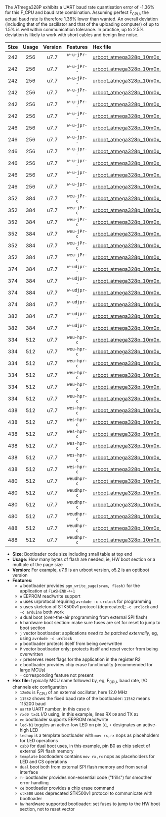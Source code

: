 The ATmega328P exhibits a UART baud rate quantisation error of -1.36% for this F_CPU and baud rate combination. Assuming perfect F<sub>CPU</sub>, the actual baud rate is therefore 1.36% lower than wanted. An overall deviation (including that of the oscillator and that of the uploading computer) of up to 1.5% is well within communication tolerance. In practice, up to 2.5% deviation is likely to work with short cables and benign line noise.

|Size|Usage|Version|Features|Hex file|
|:-:|:-:|:-:|:-:|:--|
|242|256|u7.7|`w-u-jPr--`|[urboot_atmega328p_10m0x_+115k2_uart0_rxd0_txd1_led+b1.hex](https://raw.githubusercontent.com/stefanrueger/urboot.hex/main/mcus/atmega328p/external_oscillator/fcpu_10m0x/br_+115k2/urboot_atmega328p_10m0x_+115k2_uart0_rxd0_txd1_led+b1.hex)|
|242|256|u7.7|`w-u-jPr--`|[urboot_atmega328p_10m0x_+115k2_uart0_rxd0_txd1_led+b5.hex](https://raw.githubusercontent.com/stefanrueger/urboot.hex/main/mcus/atmega328p/external_oscillator/fcpu_10m0x/br_+115k2/urboot_atmega328p_10m0x_+115k2_uart0_rxd0_txd1_led+b5.hex)|
|242|256|u7.7|`w-u-jPr--`|[urboot_atmega328p_10m0x_+115k2_uart0_rxd0_txd1_led+d5.hex](https://raw.githubusercontent.com/stefanrueger/urboot.hex/main/mcus/atmega328p/external_oscillator/fcpu_10m0x/br_+115k2/urboot_atmega328p_10m0x_+115k2_uart0_rxd0_txd1_led+d5.hex)|
|242|256|u7.7|`w-u-jPr--`|[urboot_atmega328p_10m0x_+115k2_uart0_rxd0_txd1_led-b1.hex](https://raw.githubusercontent.com/stefanrueger/urboot.hex/main/mcus/atmega328p/external_oscillator/fcpu_10m0x/br_+115k2/urboot_atmega328p_10m0x_+115k2_uart0_rxd0_txd1_led-b1.hex)|
|242|256|u7.7|`w-u-jPr--`|[urboot_atmega328p_10m0x_+115k2_uart0_rxd0_txd1_led-d5.hex](https://raw.githubusercontent.com/stefanrueger/urboot.hex/main/mcus/atmega328p/external_oscillator/fcpu_10m0x/br_+115k2/urboot_atmega328p_10m0x_+115k2_uart0_rxd0_txd1_led-d5.hex)|
|242|256|u7.7|`w-u-jPr--`|[urboot_atmega328p_10m0x_+115k2_uart0_rxd0_txd1_lednop.hex](https://raw.githubusercontent.com/stefanrueger/urboot.hex/main/mcus/atmega328p/external_oscillator/fcpu_10m0x/br_+115k2/urboot_atmega328p_10m0x_+115k2_uart0_rxd0_txd1_lednop.hex)|
|246|256|u7.7|`w-u-jpr--`|[urboot_atmega328p_10m0x_+115k2_uart0_rxd0_txd1_led+b1_fr.hex](https://raw.githubusercontent.com/stefanrueger/urboot.hex/main/mcus/atmega328p/external_oscillator/fcpu_10m0x/br_+115k2/urboot_atmega328p_10m0x_+115k2_uart0_rxd0_txd1_led+b1_fr.hex)|
|246|256|u7.7|`w-u-jpr--`|[urboot_atmega328p_10m0x_+115k2_uart0_rxd0_txd1_led+b5_fr.hex](https://raw.githubusercontent.com/stefanrueger/urboot.hex/main/mcus/atmega328p/external_oscillator/fcpu_10m0x/br_+115k2/urboot_atmega328p_10m0x_+115k2_uart0_rxd0_txd1_led+b5_fr.hex)|
|246|256|u7.7|`w-u-jpr--`|[urboot_atmega328p_10m0x_+115k2_uart0_rxd0_txd1_led+d5_fr.hex](https://raw.githubusercontent.com/stefanrueger/urboot.hex/main/mcus/atmega328p/external_oscillator/fcpu_10m0x/br_+115k2/urboot_atmega328p_10m0x_+115k2_uart0_rxd0_txd1_led+d5_fr.hex)|
|246|256|u7.7|`w-u-jpr--`|[urboot_atmega328p_10m0x_+115k2_uart0_rxd0_txd1_led-b1_fr.hex](https://raw.githubusercontent.com/stefanrueger/urboot.hex/main/mcus/atmega328p/external_oscillator/fcpu_10m0x/br_+115k2/urboot_atmega328p_10m0x_+115k2_uart0_rxd0_txd1_led-b1_fr.hex)|
|246|256|u7.7|`w-u-jpr--`|[urboot_atmega328p_10m0x_+115k2_uart0_rxd0_txd1_led-d5_fr.hex](https://raw.githubusercontent.com/stefanrueger/urboot.hex/main/mcus/atmega328p/external_oscillator/fcpu_10m0x/br_+115k2/urboot_atmega328p_10m0x_+115k2_uart0_rxd0_txd1_led-d5_fr.hex)|
|246|256|u7.7|`w-u-jpr--`|[urboot_atmega328p_10m0x_+115k2_uart0_rxd0_txd1_lednop_fr.hex](https://raw.githubusercontent.com/stefanrueger/urboot.hex/main/mcus/atmega328p/external_oscillator/fcpu_10m0x/br_+115k2/urboot_atmega328p_10m0x_+115k2_uart0_rxd0_txd1_lednop_fr.hex)|
|352|384|u7.7|`weu-jPr-c`|[urboot_atmega328p_10m0x_+115k2_uart0_rxd0_txd1_ee_led+b1_fr_ce.hex](https://raw.githubusercontent.com/stefanrueger/urboot.hex/main/mcus/atmega328p/external_oscillator/fcpu_10m0x/br_+115k2/urboot_atmega328p_10m0x_+115k2_uart0_rxd0_txd1_ee_led+b1_fr_ce.hex)|
|352|384|u7.7|`weu-jPr-c`|[urboot_atmega328p_10m0x_+115k2_uart0_rxd0_txd1_ee_led+b5_fr_ce.hex](https://raw.githubusercontent.com/stefanrueger/urboot.hex/main/mcus/atmega328p/external_oscillator/fcpu_10m0x/br_+115k2/urboot_atmega328p_10m0x_+115k2_uart0_rxd0_txd1_ee_led+b5_fr_ce.hex)|
|352|384|u7.7|`weu-jPr-c`|[urboot_atmega328p_10m0x_+115k2_uart0_rxd0_txd1_ee_led+d5_fr_ce.hex](https://raw.githubusercontent.com/stefanrueger/urboot.hex/main/mcus/atmega328p/external_oscillator/fcpu_10m0x/br_+115k2/urboot_atmega328p_10m0x_+115k2_uart0_rxd0_txd1_ee_led+d5_fr_ce.hex)|
|352|384|u7.7|`weu-jPr-c`|[urboot_atmega328p_10m0x_+115k2_uart0_rxd0_txd1_ee_led-b1_fr_ce.hex](https://raw.githubusercontent.com/stefanrueger/urboot.hex/main/mcus/atmega328p/external_oscillator/fcpu_10m0x/br_+115k2/urboot_atmega328p_10m0x_+115k2_uart0_rxd0_txd1_ee_led-b1_fr_ce.hex)|
|352|384|u7.7|`weu-jPr-c`|[urboot_atmega328p_10m0x_+115k2_uart0_rxd0_txd1_ee_led-d5_fr_ce.hex](https://raw.githubusercontent.com/stefanrueger/urboot.hex/main/mcus/atmega328p/external_oscillator/fcpu_10m0x/br_+115k2/urboot_atmega328p_10m0x_+115k2_uart0_rxd0_txd1_ee_led-d5_fr_ce.hex)|
|352|384|u7.7|`weu-jPr-c`|[urboot_atmega328p_10m0x_+115k2_uart0_rxd0_txd1_ee_lednop_fr_ce.hex](https://raw.githubusercontent.com/stefanrueger/urboot.hex/main/mcus/atmega328p/external_oscillator/fcpu_10m0x/br_+115k2/urboot_atmega328p_10m0x_+115k2_uart0_rxd0_txd1_ee_lednop_fr_ce.hex)|
|374|384|u7.7|`w-udjpr--`|[urboot_atmega328p_10m0x_+115k2_uart0_rxd0_txd1_led+b1_csb0_dual.hex](https://raw.githubusercontent.com/stefanrueger/urboot.hex/main/mcus/atmega328p/external_oscillator/fcpu_10m0x/br_+115k2/urboot_atmega328p_10m0x_+115k2_uart0_rxd0_txd1_led+b1_csb0_dual.hex)|
|374|384|u7.7|`w-udjpr--`|[urboot_atmega328p_10m0x_+115k2_uart0_rxd0_txd1_led+d5_csb0_dual.hex](https://raw.githubusercontent.com/stefanrueger/urboot.hex/main/mcus/atmega328p/external_oscillator/fcpu_10m0x/br_+115k2/urboot_atmega328p_10m0x_+115k2_uart0_rxd0_txd1_led+d5_csb0_dual.hex)|
|374|384|u7.7|`w-udjpr--`|[urboot_atmega328p_10m0x_+115k2_uart0_rxd0_txd1_led-b1_csb0_dual.hex](https://raw.githubusercontent.com/stefanrueger/urboot.hex/main/mcus/atmega328p/external_oscillator/fcpu_10m0x/br_+115k2/urboot_atmega328p_10m0x_+115k2_uart0_rxd0_txd1_led-b1_csb0_dual.hex)|
|374|384|u7.7|`w-udjpr--`|[urboot_atmega328p_10m0x_+115k2_uart0_rxd0_txd1_led-d5_csb0_dual.hex](https://raw.githubusercontent.com/stefanrueger/urboot.hex/main/mcus/atmega328p/external_oscillator/fcpu_10m0x/br_+115k2/urboot_atmega328p_10m0x_+115k2_uart0_rxd0_txd1_led-d5_csb0_dual.hex)|
|382|384|u7.7|`w-udjpr--`|[urboot_atmega328p_10m0x_+115k2_uart0_rxd0_txd1_led+b1_csd5_dual.hex](https://raw.githubusercontent.com/stefanrueger/urboot.hex/main/mcus/atmega328p/external_oscillator/fcpu_10m0x/br_+115k2/urboot_atmega328p_10m0x_+115k2_uart0_rxd0_txd1_led+b1_csd5_dual.hex)|
|382|384|u7.7|`w-udjpr--`|[urboot_atmega328p_10m0x_+115k2_uart0_rxd0_txd1_template_dual.hex](https://raw.githubusercontent.com/stefanrueger/urboot.hex/main/mcus/atmega328p/external_oscillator/fcpu_10m0x/br_+115k2/urboot_atmega328p_10m0x_+115k2_uart0_rxd0_txd1_template_dual.hex)|
|334|512|u7.7|`weu-hpr-c`|[urboot_atmega328p_10m0x_+115k2_uart0_rxd0_txd1_ee_led+b1_fr_ce_hw.hex](https://raw.githubusercontent.com/stefanrueger/urboot.hex/main/mcus/atmega328p/external_oscillator/fcpu_10m0x/br_+115k2/urboot_atmega328p_10m0x_+115k2_uart0_rxd0_txd1_ee_led+b1_fr_ce_hw.hex)|
|334|512|u7.7|`weu-hpr-c`|[urboot_atmega328p_10m0x_+115k2_uart0_rxd0_txd1_ee_led+b5_fr_ce_hw.hex](https://raw.githubusercontent.com/stefanrueger/urboot.hex/main/mcus/atmega328p/external_oscillator/fcpu_10m0x/br_+115k2/urboot_atmega328p_10m0x_+115k2_uart0_rxd0_txd1_ee_led+b5_fr_ce_hw.hex)|
|334|512|u7.7|`weu-hpr-c`|[urboot_atmega328p_10m0x_+115k2_uart0_rxd0_txd1_ee_led+d5_fr_ce_hw.hex](https://raw.githubusercontent.com/stefanrueger/urboot.hex/main/mcus/atmega328p/external_oscillator/fcpu_10m0x/br_+115k2/urboot_atmega328p_10m0x_+115k2_uart0_rxd0_txd1_ee_led+d5_fr_ce_hw.hex)|
|334|512|u7.7|`weu-hpr-c`|[urboot_atmega328p_10m0x_+115k2_uart0_rxd0_txd1_ee_led-b1_fr_ce_hw.hex](https://raw.githubusercontent.com/stefanrueger/urboot.hex/main/mcus/atmega328p/external_oscillator/fcpu_10m0x/br_+115k2/urboot_atmega328p_10m0x_+115k2_uart0_rxd0_txd1_ee_led-b1_fr_ce_hw.hex)|
|334|512|u7.7|`weu-hpr-c`|[urboot_atmega328p_10m0x_+115k2_uart0_rxd0_txd1_ee_led-d5_fr_ce_hw.hex](https://raw.githubusercontent.com/stefanrueger/urboot.hex/main/mcus/atmega328p/external_oscillator/fcpu_10m0x/br_+115k2/urboot_atmega328p_10m0x_+115k2_uart0_rxd0_txd1_ee_led-d5_fr_ce_hw.hex)|
|334|512|u7.7|`weu-hpr-c`|[urboot_atmega328p_10m0x_+115k2_uart0_rxd0_txd1_ee_lednop_fr_ce_hw.hex](https://raw.githubusercontent.com/stefanrueger/urboot.hex/main/mcus/atmega328p/external_oscillator/fcpu_10m0x/br_+115k2/urboot_atmega328p_10m0x_+115k2_uart0_rxd0_txd1_ee_lednop_fr_ce_hw.hex)|
|438|512|u7.7|`wes-hpr-c`|[urboot_atmega328p_10m0x_+115k2_uart0_rxd0_txd1_ee_led+b1_fr_ce_stk500_hw.hex](https://raw.githubusercontent.com/stefanrueger/urboot.hex/main/mcus/atmega328p/external_oscillator/fcpu_10m0x/br_+115k2/urboot_atmega328p_10m0x_+115k2_uart0_rxd0_txd1_ee_led+b1_fr_ce_stk500_hw.hex)|
|438|512|u7.7|`wes-hpr-c`|[urboot_atmega328p_10m0x_+115k2_uart0_rxd0_txd1_ee_led+b5_fr_ce_stk500_hw.hex](https://raw.githubusercontent.com/stefanrueger/urboot.hex/main/mcus/atmega328p/external_oscillator/fcpu_10m0x/br_+115k2/urboot_atmega328p_10m0x_+115k2_uart0_rxd0_txd1_ee_led+b5_fr_ce_stk500_hw.hex)|
|438|512|u7.7|`wes-hpr-c`|[urboot_atmega328p_10m0x_+115k2_uart0_rxd0_txd1_ee_led+d5_fr_ce_stk500_hw.hex](https://raw.githubusercontent.com/stefanrueger/urboot.hex/main/mcus/atmega328p/external_oscillator/fcpu_10m0x/br_+115k2/urboot_atmega328p_10m0x_+115k2_uart0_rxd0_txd1_ee_led+d5_fr_ce_stk500_hw.hex)|
|438|512|u7.7|`wes-hpr-c`|[urboot_atmega328p_10m0x_+115k2_uart0_rxd0_txd1_ee_led-b1_fr_ce_stk500_hw.hex](https://raw.githubusercontent.com/stefanrueger/urboot.hex/main/mcus/atmega328p/external_oscillator/fcpu_10m0x/br_+115k2/urboot_atmega328p_10m0x_+115k2_uart0_rxd0_txd1_ee_led-b1_fr_ce_stk500_hw.hex)|
|438|512|u7.7|`wes-hpr-c`|[urboot_atmega328p_10m0x_+115k2_uart0_rxd0_txd1_ee_led-d5_fr_ce_stk500_hw.hex](https://raw.githubusercontent.com/stefanrueger/urboot.hex/main/mcus/atmega328p/external_oscillator/fcpu_10m0x/br_+115k2/urboot_atmega328p_10m0x_+115k2_uart0_rxd0_txd1_ee_led-d5_fr_ce_stk500_hw.hex)|
|438|512|u7.7|`wes-hpr-c`|[urboot_atmega328p_10m0x_+115k2_uart0_rxd0_txd1_ee_lednop_fr_ce_stk500_hw.hex](https://raw.githubusercontent.com/stefanrueger/urboot.hex/main/mcus/atmega328p/external_oscillator/fcpu_10m0x/br_+115k2/urboot_atmega328p_10m0x_+115k2_uart0_rxd0_txd1_ee_lednop_fr_ce_stk500_hw.hex)|
|480|512|u7.7|`weudhpr-c`|[urboot_atmega328p_10m0x_+115k2_uart0_rxd0_txd1_ee_led+b1_csb0_dual_fr_ce_hw.hex](https://raw.githubusercontent.com/stefanrueger/urboot.hex/main/mcus/atmega328p/external_oscillator/fcpu_10m0x/br_+115k2/urboot_atmega328p_10m0x_+115k2_uart0_rxd0_txd1_ee_led+b1_csb0_dual_fr_ce_hw.hex)|
|480|512|u7.7|`weudhpr-c`|[urboot_atmega328p_10m0x_+115k2_uart0_rxd0_txd1_ee_led+d5_csb0_dual_fr_ce_hw.hex](https://raw.githubusercontent.com/stefanrueger/urboot.hex/main/mcus/atmega328p/external_oscillator/fcpu_10m0x/br_+115k2/urboot_atmega328p_10m0x_+115k2_uart0_rxd0_txd1_ee_led+d5_csb0_dual_fr_ce_hw.hex)|
|480|512|u7.7|`weudhpr-c`|[urboot_atmega328p_10m0x_+115k2_uart0_rxd0_txd1_ee_led-b1_csb0_dual_fr_ce_hw.hex](https://raw.githubusercontent.com/stefanrueger/urboot.hex/main/mcus/atmega328p/external_oscillator/fcpu_10m0x/br_+115k2/urboot_atmega328p_10m0x_+115k2_uart0_rxd0_txd1_ee_led-b1_csb0_dual_fr_ce_hw.hex)|
|480|512|u7.7|`weudhpr-c`|[urboot_atmega328p_10m0x_+115k2_uart0_rxd0_txd1_ee_led-d5_csb0_dual_fr_ce_hw.hex](https://raw.githubusercontent.com/stefanrueger/urboot.hex/main/mcus/atmega328p/external_oscillator/fcpu_10m0x/br_+115k2/urboot_atmega328p_10m0x_+115k2_uart0_rxd0_txd1_ee_led-d5_csb0_dual_fr_ce_hw.hex)|
|488|512|u7.7|`weudhpr-c`|[urboot_atmega328p_10m0x_+115k2_uart0_rxd0_txd1_ee_led+b1_csd5_dual_fr_ce_hw.hex](https://raw.githubusercontent.com/stefanrueger/urboot.hex/main/mcus/atmega328p/external_oscillator/fcpu_10m0x/br_+115k2/urboot_atmega328p_10m0x_+115k2_uart0_rxd0_txd1_ee_led+b1_csd5_dual_fr_ce_hw.hex)|
|488|512|u7.7|`weudhpr-c`|[urboot_atmega328p_10m0x_+115k2_uart0_rxd0_txd1_ee_template_dual_fr_ce_hw.hex](https://raw.githubusercontent.com/stefanrueger/urboot.hex/main/mcus/atmega328p/external_oscillator/fcpu_10m0x/br_+115k2/urboot_atmega328p_10m0x_+115k2_uart0_rxd0_txd1_ee_template_dual_fr_ce_hw.hex)|

- **Size:** Bootloader code size including small table at top end
- **Usage:** How many bytes of flash are needed, ie, HW boot section or a multiple of the page size
- **Version:** For example, u7.6 is an urboot version, o5.2 is an optiboot version
- **Features:**
  + `w` bootloader provides `pgm_write_page(sram, flash)` for the application at `FLASHEND-4+1`
  + `e` EEPROM read/write support
  + `u` uses urprotocol requiring `avrdude -c urclock` for programming
  + `s` uses skeleton of STK500v1 protocol (deprecated); `-c urclock` and `-c arduino` both work
  + `d` dual boot (over-the-air programming from external SPI flash)
  + `h` hardware boot section: make sure fuses are set for reset to jump to boot section
  + `j` vector bootloader: applications *need to be patched externally*, eg, using `avrdude -c urclock`
  + `p` bootloader protects itself from being overwritten
  + `P` vector bootloader only: protects itself and reset vector from being overwritten
  + `r` preserves reset flags for the application in the register R2
  + `c` bootloader provides chip erase functionality (recommended for large MCUs)
  + `-` corresponding feature not present
- **Hex file:** typically MCU name followed by, eg, F<sub>CPU</sub>, baud rate, I/O channels etc configuration
  + `12m0x` is F<sub>CPU</sub> of an external oscillator, here 12.0 MHz
  + `115k2` shows the fixed baud rate of the bootloader: `115k2` means 115200 baud
  + `uart0` UART number, in this case `0`
  + `rxd0 txd1` I/O using, in this example, lines RX `D0` and TX `D1`
  + `ee` bootloader supports EEPROM read/write
  + `led-b1` toggles an active-low LED on pin `B1`, `+` designates an active-high LED
  + `lednop` is a template bootloader with `mov rx,rx` nops as placeholders for LED operations
  + `csb0` for dual boot uses, in this example, pin B0 as chip select of external SPI flash memory
  + `template` bootloaders contains `mov rx,rx` nops as placeholders for LED and CS operations
  + `dual` boot both from external SPI flash memory and from serial interface
  + `fr` bootloader provides non-essential code ("frills") for smoother error handling
  + `ce` bootloader provides a chip erase command
  + `stk500` uses deprecated STK500v1 protocol to communicate with bootloader
  + `hw` hardware supported bootloader: set fuses to jump to the HW boot section, not to reset vector
